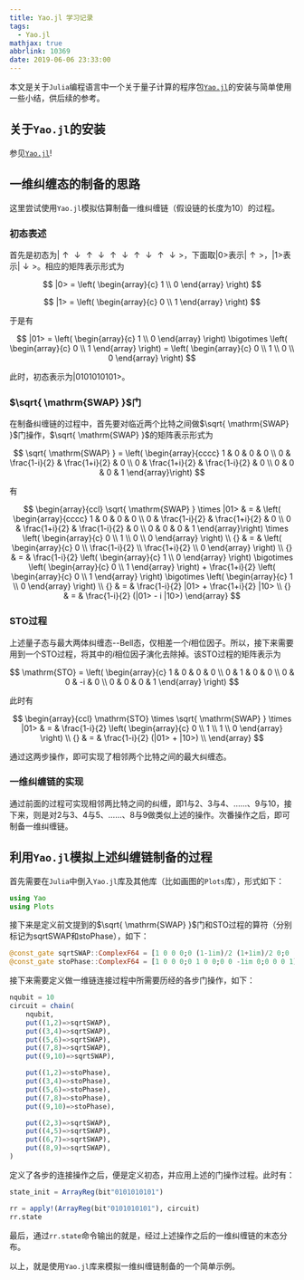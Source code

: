 ```yaml
---
title: Yao.jl 学习记录
tags:
  - Yao.jl
mathjax: true
abbrlink: 10369
date: 2019-06-06 23:33:00
---
```


本文是关于`Julia`编程语言中一个关于量子计算的程序包[`Yao.jl`](https://quantumbfs.github.io/Yao.jl/dev/)的安装与简单使用一些小结，供后续的参考。

## 关于`Yao.jl`的安装

参见[`Yao.jl`](https://quantumbfs.github.io/Yao.jl/dev/)!

## 一维纠缠态的制备的思路

这里尝试使用`Yao.jl`模拟估算制备一维纠缠链（假设链的长度为10）的过程。

<!-- more -->

### 初态表述

首先是初态为$|\uparrow \downarrow \uparrow \downarrow \uparrow \downarrow \uparrow \downarrow \uparrow \downarrow>$，下面取$|0>$表示$|\uparrow>$，$|1>$表示$|\downarrow>$。相应的矩阵表示形式为

$$
|0> = \left(
    \begin{array}{c}
    1 \\
    0
    \end{array}
    \right)
$$

$$
|1> = \left(
    \begin{array}{c}
    0 \\
    1
    \end{array}
    \right)
$$

于是有

$$
|01> = \left(
    \begin{array}{c}
    1 \\
    0
    \end{array}
    \right)
    \bigotimes
    \left(
    \begin{array}{c}
    0 \\
    1
    \end{array}
    \right)
    =
    \left(
    \begin{array}{c}
    0 \\
    1 \\
    0 \\
    0
    \end{array}
    \right)
$$

此时，初态表示为$|0101010101>$。

### $\sqrt{ \mathrm{SWAP} }$门

在制备纠缠链的过程中，首先要对临近两个比特之间做$\sqrt{ \mathrm{SWAP} }$门操作，$\sqrt{ \mathrm{SWAP} }$的矩阵表示形式为

$$
\sqrt{ \mathrm{SWAP} } = \left(
    \begin{array}{cccc}
    1 & 0 & 0 & 0 \\
    0 & \frac{1-i}{2} & \frac{1+i}{2} & 0 \\
    0 & \frac{1+i}{2} & \frac{1-i}{2} & 0 \\
    0 & 0 & 0 & 1
    \end{array}\right)
$$

有

$$
\begin{array}{ccl}
\sqrt{ \mathrm{SWAP} } \times |01> & = & \left(
    \begin{array}{cccc}
    1 & 0 & 0 & 0 \\
    0 & \frac{1-i}{2} & \frac{1+i}{2} & 0 \\
    0 & \frac{1+i}{2} & \frac{1-i}{2} & 0 \\
    0 & 0 & 0 & 1
    \end{array}\right)
    \times
    \left(
    \begin{array}{c}
    0 \\
    1 \\
    0 \\
    0
    \end{array}
    \right) \\
    {} & = & \left(
    \begin{array}{c}
    0 \\
    \frac{1-i}{2} \\
    \frac{1+i}{2} \\
    0
    \end{array}
    \right) \\
    {} & = & \frac{1-i}{2}
    \left(
    \begin{array}{c}
    1 \\
    0
    \end{array}
    \right)
    \bigotimes
    \left(
    \begin{array}{c}
    0 \\
    1
    \end{array}
    \right) + \frac{1+i}{2}
    \left(
    \begin{array}{c}
    0 \\
    1
    \end{array}
    \right)
    \bigotimes
    \left(
    \begin{array}{c}
    1 \\
    0
    \end{array}
    \right) \\
    {} & = & \frac{1-i}{2} |01> + \frac{1+i}{2} |10> \\
    {} & = &
    \frac{1-i}{2} (|01> - i |10>)
\end{array}
$$

### STO过程

上述量子态与最大两体纠缠态--Bell态，仅相差一个$i$相位因子。所以，接下来需要用到一个STO过程，将其中的$i$相位因子演化去除掉。该STO过程的矩阵表示为

$$
\mathrm{STO} = \left(
    \begin{array}{c}
    1 & 0 & 0 & 0 \\
    0 & 1 & 0 & 0 \\
    0 & 0 & -i & 0 \\
    0 & 0 & 0 & 1
    \end{array}
    \right)
$$

此时有

$$
\begin{array}{ccl}
\mathrm{STO} \times \sqrt{ \mathrm{SWAP} } \times |01>
& = & \frac{1-i}{2} \left(
    \begin{array}{c}
    0 \\ 1 \\ 1 \\ 0
    \end{array}
    \right) \\
    {} & = & \frac{1-i}{2} (|01> + |10>) \\
    \end{array}
$$

通过这两步操作，即可实现了相邻两个比特之间的最大纠缠态。

### 一维纠缠链的实现

通过前面的过程可实现相邻两比特之间的纠缠，即1与2、3与4、……、9与10，接下来，则是对2与3、4与5、……、8与9做类似上述的操作。次番操作之后，即可制备一维纠缠链。

## 利用`Yao.jl`模拟上述纠缠链制备的过程

首先需要在`Julia`中倒入`Yao.jl`库及其他库（比如画图的`Plots`库），形式如下：

```Julia
using Yao
using Plots
```

接下来是定义前文提到的$\sqrt{ \mathrm{SWAP} }$门和STO过程的算符（分别标记为sqrtSWAP和stoPhase），如下：

```Julia
@const_gate sqrtSWAP::ComplexF64 = [1 0 0 0;0 (1-1im)/2 (1+1im)/2 0;0 (1+1im)/2 (1-1im)/2 0;0 0 0 1];
@const_gate stoPhase::ComplexF64 = [1 0 0 0;0 1 0 0;0 0 -1im 0;0 0 0 1];
```

接下来需要定义做一维链连接过程中所需要历经的各步门操作，如下：

```Julia
nqubit = 10
circuit = chain(
    nqubit,
    put((1,2)=>sqrtSWAP),
    put((3,4)=>sqrtSWAP),
    put((5,6)=>sqrtSWAP),
    put((7,8)=>sqrtSWAP),
    put((9,10)=>sqrtSWAP),

    put((1,2)=>stoPhase),
    put((3,4)=>stoPhase),
    put((5,6)=>stoPhase),
    put((7,8)=>stoPhase),
    put((9,10)=>stoPhase),

    put((2,3)=>sqrtSWAP),
    put((4,5)=>sqrtSWAP),
    put((6,7)=>sqrtSWAP),
    put((8,9)=>sqrtSWAP),
)
```

定义了各步的连接操作之后，便是定义初态，并应用上述的门操作过程。此时有：

```Julia
state_init = ArrayReg(bit"0101010101")

rr = apply!(ArrayReg(bit"0101010101"), circuit)
rr.state
```

最后，通过`rr.state`命令输出的就是，经过上述操作之后的一维纠缠链的末态分布。

以上，就是使用`Yao.jl`库来模拟一维纠缠链制备的一个简单示例。
